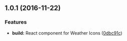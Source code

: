 <a name="1.0.1"></a>
## 1.0.1 (2016-11-22)


### Features

* **build:** React component for Weather Icons ([0dbc91c](https://github.com/lucaskatayama/react-weathericons/commit/0dbc91c))



